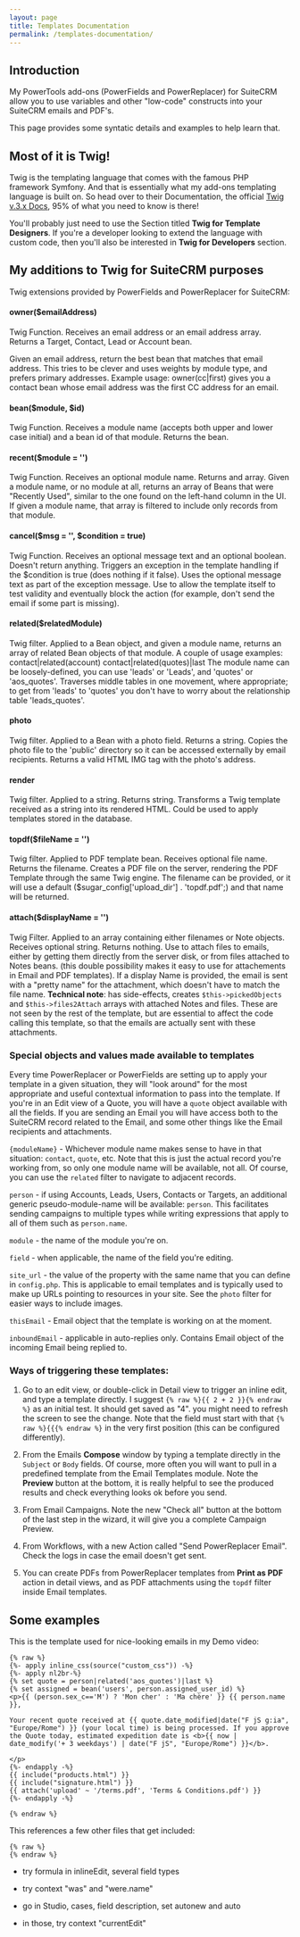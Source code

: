 ```yaml
---
layout: page
title: Templates Documentation
permalink: /templates-documentation/
---
```


## Introduction

My PowerTools add-ons (PowerFields and PowerReplacer) for SuiteCRM allow you to use variables and other "low-code" constructs into 
your SuiteCRM emails and PDF's.

This page provides some syntatic details and examples to help learn that.

## Most of it is Twig!

Twig is the templating language that comes with the famous PHP framework Symfony. And that is essentially what my add-ons templating 
language is built on. So head over to their Documentation, the official [Twig v.3.x Docs](https://twig.symfony.com/doc/3.x/), 
95% of what you need to know is there!

You'll probably just need to use the Section titled **Twig for Template Designers**. If you're a developer looking to extend the 
language with custom code, then you'll also be interested in **Twig for Developers** section.

## My additions to Twig for SuiteCRM purposes

Twig extensions provided by PowerFields and PowerReplacer for SuiteCRM:

#### owner($emailAddress)
Twig Function. Receives an email address or an email address array. Returns a Target, Contact, Lead or Account bean.

Given an email address, return the best bean that matches that email address. 
This tries to be clever and uses weights by module type, and prefers primary addresses. 
Example usage: owner(cc|first) gives you a contact bean whose email address was the first CC address for an email.

#### bean($module, $id)
 Twig Function. Receives a module name (accepts both upper and lower case initial) and a bean id of that module. Returns the bean.

#### recent($module = '')
 Twig Function. Receives an optional module name. Returns and array.
 Given a module name, or no module at all, returns an array of Beans that were "Recently Used", similar to 
the one found on the left-hand column in the UI. If given a module name, that array is filtered to include 
only records from that module.
 
#### cancel($msg = '', $condition = true)
 Twig Function. Receives an optional message text and an optional boolean. Doesn't return anything.
 Triggers an exception in the template handling if the $condition is true (does nothing if it false). Uses the optional 
message text as part of the exception message. Use to allow the template itself to test validity and eventually 
block the action (for example, don't send the email if some part is missing).

#### related($relatedModule)
 Twig filter. Applied to a Bean object, and given a module name, returns an array of related Bean objects of that module.
 A couple of usage examples: contact|related(account)  contact|related(quotes)|last
 The module name can be loosely-defined, you can use 'leads' or 'Leads', and 'quotes' or 'aos_quotes'.
 Traverses middle tables in one movement, where appropriate; to get from 'leads' to 'quotes' you don't have to worry 
about the relationship table 'leads_quotes'. 
 
#### photo
 Twig filter. Applied to a Bean with a photo field. Returns a string.
 Copies the photo file to the 'public' directory so it can be accessed externally by email recipients. 
Returns a valid HTML IMG tag with the photo's address.
 
#### render
 Twig filter. Applied to a string. Returns string.
 Transforms a Twig template received as a string into its rendered HTML. Could be used to apply templates stored in the database.

#### topdf($fileName = '')
 Twig filter. Applied to PDF template bean. Receives optional file name. Returns the filename.
 Creates a PDF file on the server, rendering the PDF Template through the same Twig engine.
 The filename can be provided, or it will use a default ($sugar_config['upload_dir'] . 'topdf.pdf';) and that name will be returned.
 
#### attach($displayName = '') 
 Twig Filter. Applied to an array containing either filenames or Note objects. Receives optional string. Returns nothing.
 Use to attach files to emails, either by getting them directly from the server disk, or from files attached to Notes beans.
 (this double possibility makes it easy to use for attachements in Email and PDF templates).
 If a display Name is provided, the email is sent with a "pretty name" for the attachment, which doesn't have to match the file name.
 **Technical note**: has side-effects, creates `$this->pickedObjects` and `$this->files2Attach` arrays with attached Notes and files. 
These are not seen by the rest of the template, but are essential to affect the code calling this template, 
so that the emails are actually sent with these attachments.

### Special objects and values made available to templates

Every time PowerReplacer or PowerFields are setting up to apply your template in a given situation, they will 
"look around" for the most appropriate and useful contextual information to pass into the template. 
If you're in an Edit view of a Quote, you will have a `quote` object available with all the fields. If you are sending an Email 
you will have access both to the SuiteCRM record related to the Email, and some other things like 
the Email recipients and attachments.

`{moduleName}` - Whichever module name makes sense to have in that situation: `contact`, `quote`, etc. Note that this is 
just the actual record you're working from, so only one module name will be available, not all. Of course, you can 
use the `related` filter to navigate to adjacent records.

`person` - if using Accounts, Leads, Users, Contacts or Targets, an additional generic pseudo-module-name will 
be available: `person`. This facilitates sending campaigns to multiple types while writing expressions that apply to all
of them such as `person.name`.

`module` - the name of the module you're on.

`field` - when applicable, the name of the field you're editing.

`site_url` - the value of the property with the same name that you can define in `config.php`. This is applicable to email
templates and is typically used to make up URLs pointing to resources in your site. See the `photo` filter for easier 
ways to include images.

`thisEmail` - Email object that the template is working on at the moment. 

`inboundEmail` - applicable in auto-replies only. Contains Email object of the incoming Email being replied to. 

### Ways of triggering these templates:

1. Go to an edit view, or double-click in Detail view to trigger an inline edit, and type a template directly. 
I suggest `{% raw %}{{ 2 + 2 }}{% endraw %}` as an initial test. It should get saved as "4". you might need to 
refresh the screen to see the change. Note that the field must start with that `{% raw %}{{{% endraw %}` in the very first position 
(this can be configured differently).

2. From the Emails **Compose** window by typing a template directly in the `Subject` or `Body` fields. Of course, 
more often you will want to pull in a predefined template from the Email Templates module. Note the **Preview** 
button at the bottom, it is really helpful to see the produced results and check everything looks ok before you send.

3. From Email Campaigns. Note the new "Check all" button at the bottom of the last step in the wizard, it will give you a 
complete Campaign Preview.

4. From Workflows, with a new Action called "Send PowerReplacer Email". Check the logs in case the email doesn't get sent.

5. You can create PDFs from PowerReplacer templates from **Print as PDF** action in detail views, and as PDF attachments
using the `topdf` filter inside Email templates.

## Some examples

This is the template used for nice-looking emails in my Demo video:
```
{% raw %}
{%- apply inline_css(source("custom_css")) -%}
{%- apply nl2br-%}
{% set quote = person|related('aos_quotes')|last %}
{% set assigned = bean('users', person.assigned_user_id) %}
<p>{{ (person.sex_c=='M') ? 'Mon cher' : 'Ma chère' }} {{ person.name }},
 
Your recent quote received at {{ quote.date_modified|date("F jS g:ia", "Europe/Rome") }} (your local time) is being processed. If you approve the Quote today, estimated expedition date is <b>{{ now | date_modify('+ 3 weekdays') | date("F jS", "Europe/Rome") }}</b>.

</p>
{%- endapply -%}
{{ include("products.html") }}
{{ include("signature.html") }}
{{ attach('upload' ~ '/terms.pdf', 'Terms & Conditions.pdf') }}
{%- endapply -%}

{% endraw %}
```

This references a few other files that get included:
```
{% raw %}
{% endraw %}
```




- try formula in inlineEdit, several field types

- try context "was" and "were.name"

- go in Studio, cases, field description, set autonew and auto

- in those, try context "currentEdit"

